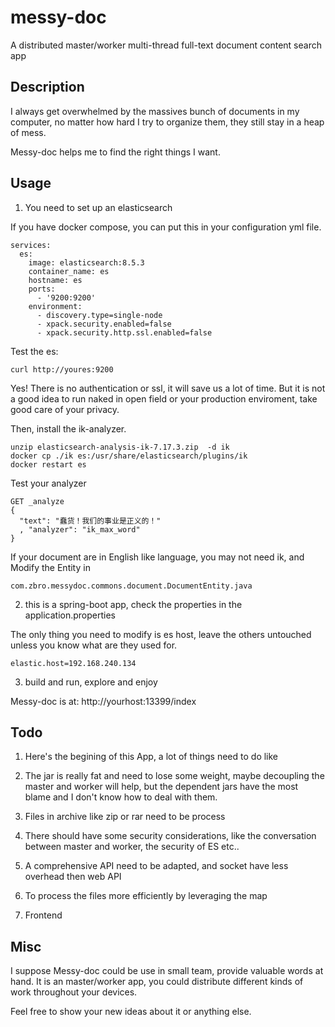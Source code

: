 # messy-doc
A distributed master/worker multi-thread full-text document content search app

## Description
I always get overwhelmed by the massives bunch of documents in my computer, no matter how hard I try to organize them, they still stay in a heap of mess.

Messy-doc helps me to find the right things I want.

## Usage
1. You need to set up an elasticsearch

If you have docker compose, you can put this in your configuration yml file.

```version: "3"
services:
  es:
    image: elasticsearch:8.5.3
    container_name: es
    hostname: es
    ports:
      - '9200:9200'
    environment: 
      - discovery.type=single-node
      - xpack.security.enabled=false
      - xpack.security.http.ssl.enabled=false
```

Test the es:

```
curl http://youres:9200
```

Yes! There is no authentication or ssl, it will save us a lot of time. But it is not a good idea to run naked in open field or your production enviroment, take good care of your privacy.

Then, install the ik-analyzer. 

```
unzip elasticsearch-analysis-ik-7.17.3.zip  -d ik
docker cp ./ik es:/usr/share/elasticsearch/plugins/ik
docker restart es
```
Test your analyzer
```
GET _analyze
{
  "text": "蠢货！我们的事业是正义的！"
  , "analyzer": "ik_max_word"
}
```
If your document are in English like language, you may not need ik, and Modify the Entity in 

```
com.zbro.messydoc.commons.document.DocumentEntity.java
```

2. this is a spring-boot app, check the properties in the application.properties

The only thing you need to modify is es host, leave the others untouched unless you know what are they used for.
```
elastic.host=192.168.240.134
```
3. build and run, explore and enjoy

Messy-doc is at: http://yourhost:13399/index

## Todo

1. Here's the begining of this App, a lot of things need to do like 

2. The jar is really fat and need to lose some weight, maybe decoupling the master and worker will help, but the dependent jars have the most blame and I don't know how to deal with them.

3. Files in archive like zip or rar need to be process

4. There should have some security considerations, like the conversation between master and worker, the security of ES etc..

5. A comprehensive API need to be adapted, and socket have less overhead then web API

6. To process the files more efficiently by leveraging the map

7. Frontend

## Misc

I suppose Messy-doc could be use in small team, provide valuable words at hand. It is an master/worker app, you could distribute different kinds of work throughout your devices.

Feel free to show your new ideas about it or anything else.